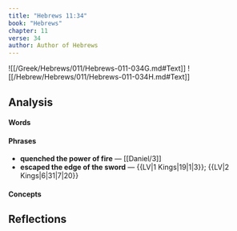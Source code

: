 ```yaml
---
title: "Hebrews 11:34"
book: "Hebrews"
chapter: 11
verse: 34
author: Author of Hebrews
---
```

![[/Greek/Hebrews/011/Hebrews-011-034G.md#Text]]
![[/Hebrew/Hebrews/011/Hebrews-011-034H.md#Text]]

## Analysis

#### Words

#### Phrases
- **quenched the power of fire** — [[Daniel/3]]
- **escaped the edge of the sword** — {{LV|1 Kings|19|1|3}}; {{LV|2 Kings|6|31|7|20}}

#### Concepts

## Reflections
